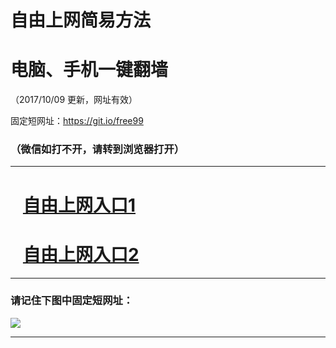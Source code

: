﻿# 自由上网简易方法

# 电脑、手机一键翻墙

（2017/10/09 更新，网址有效）

固定短网址：https://git.io/free99

### （微信如打不开，请转到浏览器打开）


***





# &nbsp;&nbsp; <a href="http://ft190936567.fwq-tz-1001.info/fwqtz01.html?t=100900111755 " target="_blank">自由上网入口1</a>
# &nbsp;&nbsp; <a href="http://ft2133015753.fwq-tz-1002.info/fwqtz02.html?t=100900131810 " target="_blank">自由上网入口2</a>
***

### 请记住下图中固定短网址：

<img src="https://s3-us-west-2.amazonaws.com/fwq-1001/yjfq-20170905okok.png" /> 


***


